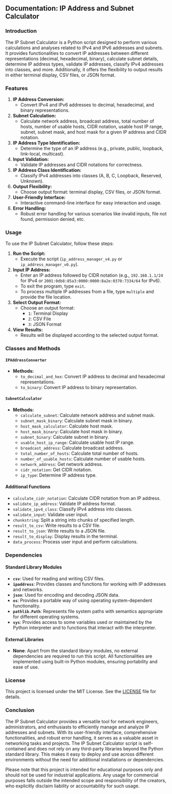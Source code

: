 ## Documentation: IP Address and Subnet Calculator 

### Introduction
The IP Subnet Calculator is a Python script designed to perform various calculations and analyses related to IPv4 and IPv6 addresses and subnets. It provides functionalities to convert IP addresses between different representations (decimal, hexadecimal, binary), calculate subnet details, determine IP address types, validate IP addresses, classify IPv4 addresses into classes, and more. Additionally, it offers the flexibility to output results in either terminal display, CSV files, or JSON format.

### Features
1. **IP Address Conversion:**
    - Convert IPv4 and IPv6 addresses to decimal, hexadecimal, and binary representations.
2. **Subnet Calculation:**
    - Calculate network address, broadcast address, total number of hosts, number of usable hosts, CIDR notation, usable host IP range, subnet, subnet mask, and host mask for a given IP address and CIDR notation.
3. **IP Address Type Identification:**
    - Determine the type of an IP address (e.g., private, public, loopback, link-local, multicast).
4. **Input Validation:**
    - Validate IP addresses and CIDR notations for correctness.
5. **IP Address Class Identification:**
    - Classify IPv4 addresses into classes (A, B, C, Loopback, Reserved, Unknown).
6. **Output Flexibility:**
    - Choose output format: terminal display, CSV files, or JSON format.
7. **User-Friendly Interface:**
    - Interactive command-line interface for easy interaction and usage.
8. **Error Handling:**
    - Robust error handling for various scenarios like invalid inputs, file not found, permission denied, etc.

### Usage
To use the IP Subnet Calculator, follow these steps:
1. **Run the Script:**
    - Execute the script (`ip_address_manager_v4.py` or `ip_address_manager_v6.py`).
2. **Input IP Address:**
    - Enter an IP address followed by CIDR notation (e.g., `192.168.1.1/24` for IPv4 or `2001:0db8:85a3:0000:0000:8a2e:0370:7334/64` for IPv6).
    - To exit the program, type `exit`.
    - To process multiple IP addresses from a file, type `multiple` and provide the file location.
3. **Select Output Format:**
    - Choose an output format:
        - `1`: Terminal Display
        - `2`: CSV File
        - `3`: JSON Format
4. **View Results:**
    - Results will be displayed according to the selected output format.

### Classes and Methods
#### `IPAddressConverter`
- **Methods:**
    - `to_decimal_and_hex`: Convert IP address to decimal and hexadecimal representations.
    - `to_binary`: Convert IP address to binary representation.

#### `SubnetCalculator`
- **Methods:**
    - `calculate_subnet`: Calculate network address and subnet mask.
    - `subnet_mask_binary`: Calculate subnet mask in binary.
    - `host_mask_calculator`: Calculate host mask.
    - `host_mask_binary`: Calculate host mask in binary.
    - `subnet_binary`: Calculate subnet in binary.
    - `usable_host_ip_range`: Calculate usable host IP range.
    - `broadcast_address`: Calculate broadcast address.
    - `total_number_of_hosts`: Calculate total number of hosts.
    - `number_of_usable_hosts`: Calculate number of usable hosts.
    - `network_address`: Get network address.
    - `cidr_notation`: Get CIDR notation.
    - `ip_type`: Determine IP address type.

#### Additional Functions
- `calculate_cidr_notation`: Calculate CIDR notation from an IP address.
- `validate_ip_address`: Validate IP address format.
- `validate_ipv4_class`: Classify IPv4 address into classes.
- `validate_input`: Validate user input.
- `chunkstring`: Split a string into chunks of specified length.
- `result_to_csv`: Write results to a CSV file.
- `result_to_json`: Write results to a JSON file.
- `result_to_display`: Display results in the terminal.
- `data_process`: Process user input and perform calculations.

### Dependencies
#### Standard Library Modules
- **`csv`**: Used for reading and writing CSV files.
- **`ipaddress`**: Provides classes and functions for working with IP addresses and networks.
- **`json`**: Used for encoding and decoding JSON data.
- **`os`**: Provides a portable way of using operating system-dependent functionality.
- **`pathlib.Path`**: Represents file system paths with semantics appropriate for different operating systems.
- **`sys`**: Provides access to some variables used or maintained by the Python interpreter and to functions that interact with the interpreter.

#### External Libraries
- **None**: Apart from the standard library modules, no external dependencies are required to run this script. All functionalities are implemented using built-in Python modules, ensuring portability and ease of use.

### License
This project is licensed under the MIT License. See the [LICENSE](LICENSE) file for details.

### Conclusion
The IP Subnet Calculator provides a versatile tool for network engineers, administrators, and enthusiasts to efficiently manage and analyze IP addresses and subnets. With its user-friendly interface, comprehensive functionalities, and robust error handling, it serves as a valuable asset in networking tasks and projects. The IP Subnet Calculator script is self-contained and does not rely on any third-party libraries beyond the Python standard library. This makes it easy to deploy and use across different environments without the need for additional installations or dependencies.

Please note that this project is intended for educational purposes only and should not be used for industrial applications. Any usage for commercial purposes falls outside the intended scope and responsibility of the creators, who explicitly disclaim liability or accountability for such usage.
